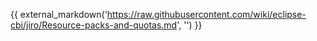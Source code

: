 {{ external_markdown('https://raw.githubusercontent.com/wiki/eclipse-cbi/jiro/Resource-packs-and-quotas.md', '') }}
